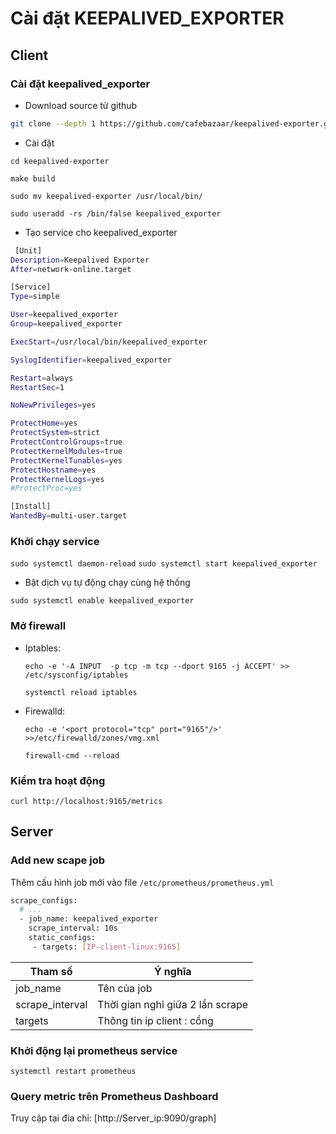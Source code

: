# Cài đặt KEEPALIVED_EXPORTER

## Client

### Cài đặt keepalived_exporter

- Download source từ github

```sh
git clone --depth 1 https://github.com/cafebazaar/keepalived-exporter.git
```
- Cài đặt

`cd keepalived-exporter`

`make build`

`sudo mv keepalived-exporter /usr/local/bin/`

` sudo useradd -rs /bin/false keepalived_exporter `

- Tạo service cho keepalived_exporter

```sh
 [Unit]
Description=Keepalived Exporter
After=network-online.target

[Service]
Type=simple

User=keepalived_exporter
Group=keepalived_exporter

ExecStart=/usr/local/bin/keepalived_exporter

SyslogIdentifier=keepalived_exporter

Restart=always
RestartSec=1

NoNewPrivileges=yes

ProtectHome=yes
ProtectSystem=strict
ProtectControlGroups=true
ProtectKernelModules=true
ProtectKernelTunables=yes
ProtectHostname=yes
ProtectKernelLogs=yes
#ProtectProc=yes

[Install]
WantedBy=multi-user.target

```

### Khởi chạy service

`sudo systemctl daemon-reload`
`sudo systemctl start keepalived_exporter`

- Bật dịch vụ tự động chạy cùng hệ thống

`sudo systemctl enable keepalived_exporter`

### Mở firewall
	
- Iptables:

	`echo -e '-A INPUT  -p tcp -m tcp --dport 9165 -j ACCEPT' >> /etc/sysconfig/iptables`

	`systemctl reload iptables`

- Firewalld:

	`echo -e '<port protocol="tcp" port="9165"/>' >>/etc/firewalld/zones/vmg.xml`

	`firewall-cmd --reload`


### Kiểm tra hoạt động

`curl http://localhost:9165/metrics`

## Server

### Add new scape job

Thêm cấu hình job mới vào file `/etc/prometheus/prometheus.yml`

```sh
scrape_configs:
  # ...
  - job_name: keepalived_exporter
    scrape_interval: 10s
    static_configs:
     - targets: [IP-client-linux:9165]
```

|Tham số |Ý nghĩa |
|--------|--------|
|job_name|Tên của job|
|scrape_interval|Thời gian nghỉ giữa 2 lần scrape|
|targets|Thông tin ip client : cổng|

### Khởi động lại prometheus service 

`systemctl restart prometheus`

### Query metric trên Prometheus Dashboard

Truy cập tại đỉa chỉ: [http://Server_ip:9090/graph]